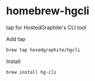 # homebrew-hgcli
tap for HostedGraphite's CLI tool

Add tap
```bash
brew tap hosedgraphite/hgcli
```

Install
```bash
brew install hg-cli
```

